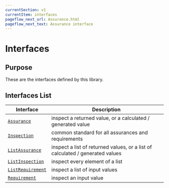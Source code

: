 ```yaml
---
currentSection: v1
currentItem: interfaces
pageflow_next_url: Assurance.html
pageflow_next_text: Assurance interface
---
```


# Interfaces

## Purpose

These are the interfaces defined by this library.

## Interfaces List

Interface | Description
----------|------------
[`Assurance`](Assurance.html) | inspect a returned value, or a calculated / generated value
[`Inspection`](Inspection.html) | common standard for all assurances and requirements
[`ListAssurance`](ListAssurance.html) | inspect a list of returned values, or a list of calculated / generated values
[`ListInspection`](ListInspection.html) | inspect every element of a list
[`ListRequirement`](ListRequirement.html) | inspect a list of input values
[`Requirement`](Requirement.html) | inspect an input value
